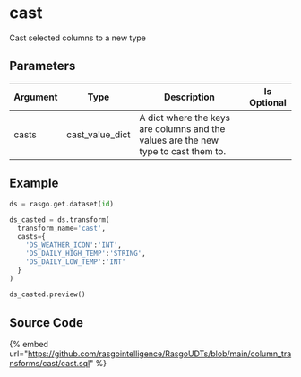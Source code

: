 

# cast

Cast selected columns to a new type


## Parameters

| Argument |       Type        |                                    Description                                     | Is Optional |
| -------- | ----------------- | ---------------------------------------------------------------------------------- | ----------- |
| casts    | cast_value_dict   | A dict where the keys are columns and the values are the new type to cast them to. |             |


## Example

```python
ds = rasgo.get.dataset(id)

ds_casted = ds.transform(
  transform_name='cast',
  casts={
    'DS_WEATHER_ICON':'INT',
    'DS_DAILY_HIGH_TEMP':'STRING',
    'DS_DAILY_LOW_TEMP':'INT'
  }
)

ds_casted.preview()

```

## Source Code

{% embed url="https://github.com/rasgointelligence/RasgoUDTs/blob/main/column_transforms/cast/cast.sql" %}

